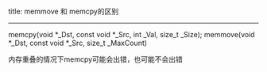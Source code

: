 # 

title: memmove 和 memcpy的区别

---
memcpy(void *_Dst, const void *_Src, int _Val, size_t _Size);
memmove(void *_Dst, const void *_Src, size_t _MaxCount)

内存重叠的情况下memcpy可能会出错，也可能不会出错

